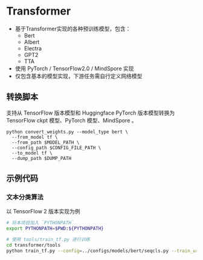 # Transformer

- 基于Transformer实现的各种预训练模型，包含：
  - Bert
  - Albert
  - Electra
  - GPT2
  - TTA
- 使用 PyTorch / TensorFlow2.0 / MindSpore 实现
- 仅包含基本的模型实现，下游任务需自行定义网络模型

## 转换脚本

支持从 TensorFlow 版本模型和 Huggingface PyTorch 版本模型转换为 TensorFlow ckpt 模型、PyTorch 模型、MindSpore 。

```
python convert_weights.py --model_type bert \
  --from_model tf \
  --from_path $MODEL_PATH \
  --config_path $CONFIG_FILE_PATH \
  --to_model tf \
  --dump_path $DUMP_PATH
```

## 示例代码

### 文本分类算法

以 TensorFlow 2 版本实现为例

```bash
# 将本项目加入 `PYTHONPATH`
export PYTHONPATH=$PWD:${PYTHONPATH}

# 使用 tools/train_tf.py 进行训练
cd transformer/tools
python train_tf.py --config=../configs/models/bert/seqcls.py --train_url=/workspace/outputs/thucnews/ --fp16
```